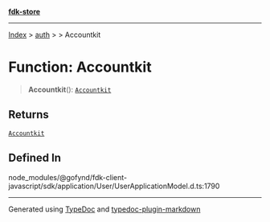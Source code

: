 [**fdk-store**](../../../README.md)
***

[Index](../../../API.md) > [auth](../../README.md) > [<internal>](../README.md) > Accountkit

# Function: Accountkit

> **Accountkit**(): [`Accountkit`](../type-aliases/type-alias.Accountkit.md)

## Returns

[`Accountkit`](../type-aliases/type-alias.Accountkit.md)

## Defined In

node\_modules/@gofynd/fdk-client-javascript/sdk/application/User/UserApplicationModel.d.ts:1790

***
Generated using [TypeDoc](https://typedoc.org/) and [typedoc-plugin-markdown](https://www.npmjs.com/package/typedoc-plugin-markdown)
